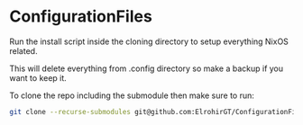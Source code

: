 # ConfigurationFiles
Run the install script inside the cloning directory to setup everything NixOS related.

This will delete everything from .config directory so make a backup if you want to keep it.

To clone the repo including the submodule then make sure to run:
```bash
git clone --recurse-submodules git@github.com:ElrohirGT/ConfigurationFiles.git
```
